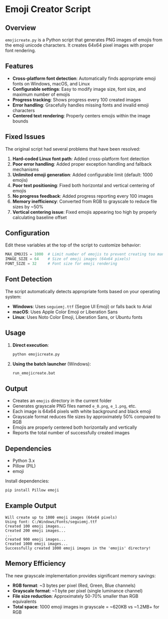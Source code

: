 # Emoji Creator Script

## Overview
`emojicreate.py` is a Python script that generates PNG images of emojis from the emoji unicode characters. It creates 64x64 pixel images with proper font rendering.

## Features
- **Cross-platform font detection**: Automatically finds appropriate emoji fonts on Windows, macOS, and Linux
- **Configurable settings**: Easy to modify image size, font size, and maximum number of emojis
- **Progress tracking**: Shows progress every 100 created images
- **Error handling**: Gracefully handles missing fonts and invalid emoji characters
- **Centered text rendering**: Properly centers emojis within the image bounds

## Fixed Issues
The original script had several problems that have been resolved:

1. **Hard-coded Linux font path**: Added cross-platform font detection
2. **Poor error handling**: Added proper exception handling and fallback mechanisms
3. **Unlimited emoji generation**: Added configurable limit (default: 1000 emojis)
4. **Poor text positioning**: Fixed both horizontal and vertical centering of emojis
5. **No progress feedback**: Added progress reporting every 100 images
6. **Memory inefficiency**: Converted from RGB to grayscale to reduce file sizes by ~50%
7. **Vertical centering issue**: Fixed emojis appearing too high by properly calculating baseline offset

## Configuration
Edit these variables at the top of the script to customize behavior:

```python
MAX_EMOJIS = 1000  # Limit number of emojis to prevent creating too many files
IMAGE_SIZE = 64    # Size of emoji images (64x64 pixels)
FONT_SIZE = 32     # Font size for emoji rendering
```

## Font Detection
The script automatically detects appropriate fonts based on your operating system:

- **Windows**: Uses `seguiemj.ttf` (Segoe UI Emoji) or falls back to Arial
- **macOS**: Uses Apple Color Emoji or Liberation Sans
- **Linux**: Uses Noto Color Emoji, Liberation Sans, or Ubuntu fonts

## Usage
1. **Direct execution**:
   ```bash
   python emojicreate.py
   ```

2. **Using the batch launcher** (Windows):
   ```bash
   run_emojicreate.bat
   ```

## Output
- Creates an `emojis` directory in the current folder
- Generates grayscale PNG files named `e_0.png`, `e_1.png`, etc.
- Each image is 64x64 pixels with white background and black emoji
- Grayscale format reduces file sizes by approximately 50% compared to RGB
- Emojis are properly centered both horizontally and vertically
- Reports the total number of successfully created images

## Dependencies
- Python 3.x
- Pillow (PIL)
- emoji

Install dependencies:
```bash
pip install Pillow emoji
```

## Example Output
```
Will create up to 1000 emoji images (64x64 pixels)
Using font: C:/Windows/Fonts/seguiemj.ttf
Created 100 emoji images...
Created 200 emoji images...
...
Created 900 emoji images...
Created 1000 emoji images...
Successfully created 1000 emoji images in the 'emojis' directory!
```

## Memory Efficiency
The new grayscale implementation provides significant memory savings:
- **RGB format**: ~3 bytes per pixel (Red, Green, Blue channels)
- **Grayscale format**: ~1 byte per pixel (single luminance channel)
- **File size reduction**: Approximately 50-70% smaller than RGB equivalents
- **Total space**: 1000 emoji images in grayscale = ~620KB vs ~1.2MB+ for RGB

